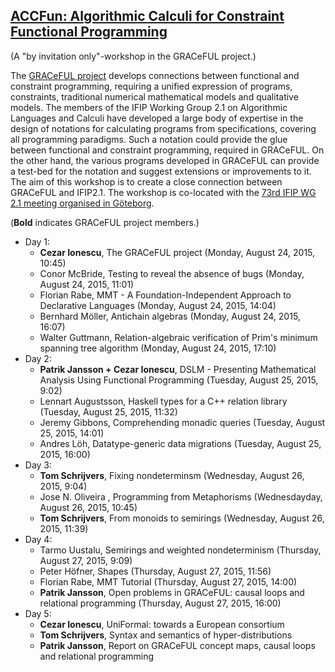 ## [ACCFun: Algorithmic Calculi for Constraint Functional Programming](http://wiki.portal.chalmers.se/cse/pmwiki.php/ST/ACCFun)
(A "by invitation only"-workshop in the GRACeFUL project.)

The [GRACeFUL project](https://www.graceful-project.eu/) develops connections between functional and constraint programming, requiring a unified expression of programs, constraints, traditional numerical mathematical models and qualitative models. The members of the IFIP Working Group 2.1 on Algorithmic Languages and Calculi have developed a large body of expertise in the design of notations for calculating programs from specifications, covering all programming paradigms. Such a notation could provide the glue between functional and constraint programming, required in GRACeFUL. On the other hand, the various programs developed in GRACeFUL can provide a test-bed for the notation and suggest extensions or improvements to it. The aim of this workshop is to create a close connection between GRACeFUL and IFIP2.1. The workshop is co-located with the [73rd IFIP WG 2.1 meeting organised in Göteborg](http://foswiki.cs.uu.nl/foswiki/IFIP21/Goteborg).

(**Bold** indicates GRACeFUL project members.)

* Day 1:
    * **Cezar Ionescu**, The GRACeFUL project (Monday, August 24, 2015, 10:45)
    * Conor McBride, Testing to reveal the absence of bugs (Monday, August 24, 2015, 11:01)
    * Florian Rabe, MMT - A Foundation-Independent Approach to Declarative Languages (Monday, August 24, 2015, 14:04)
    * Bernhard Möller, Antichain algebras (Monday, August 24, 2015, 16:07)
    * Walter Guttmann, Relation-algebraic verification of Prim's minimum spanning tree algorithm (Monday, August 24, 2015, 17:10)
* Day 2:
    * **Patrik Jansson + Cezar Ionescu**, DSLM - Presenting Mathematical Analysis Using Functional Programming (Tuesday, August 25, 2015, 9:02)
    * Lennart Augustsson, Haskell types for a C++ relation library (Tuesday, August 25, 2015, 11:32)
    * Jeremy Gibbons, Comprehending monadic queries (Tuesday, August 25, 2015, 14:01)
    * Andres Löh, Datatype-generic data migrations (Tuesday, August 25, 2015, 16:00)
* Day 3:
    * **Tom Schrijvers**, Fixing nondeterminsm (Wednesday, August 26, 2015, 9:04)
    * Jose N. Oliveira , Programming from Metaphorisms (Wednesdayday, August 26, 2015, 10:45)
    * **Tom Schrijvers**, From monoids to semirings (Wednesday, August 26, 2015, 11:39)
* Day 4:
    * Tarmo Uustalu, Semirings and weighted nondeterminism (Thursday, August 27, 2015, 9:09)
    * Peter Höfner, Shapes (Thursday, August 27, 2015, 11:56)
    * Florian Rabe, MMT Tutorial (Thursday, August 27, 2015, 14:00)
    * **Patrik Jansson**, Open problems in GRACeFUL: causal loops and relational programming (Thursday, August 27, 2015, 16:00)
* Day 5:
    * **Cezar Ionescu**, UniFormal: towards a European consortium
    * **Tom Schrijvers**, Syntax and semantics of hyper-distributions
    * **Patrik Jansson**, Report on GRACeFUL concept maps, causal loops and relational programming
